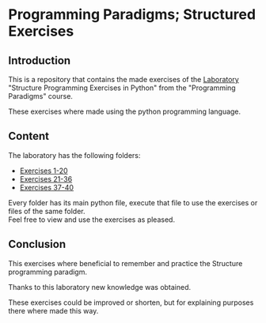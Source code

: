 # Programming Paradigms; Structured Exercises

## Introduction
This is a repository that contains the made exercises of the [Laboratory](https://drive.google.com/file/d/10d44O-LH7yKcozw7Sj4YZhS6Vm1ZZPV3/view) "Structure Programming Exercises in Python" from the "Programming Paradigms" course.

These exercises where made using the python programming language.



## Content
The laboratory has the following folders:

* [Exercises 1-20](<Part1 (1-20)>)
* [Exercises 21-36](<Part2 (21-36)>)
* [Exercises 37-40](<Part3 (37-40)>)

Every folder has its main python file, execute that file to use the exercises or files of the same folder.  
Feel free to view and use the exercises as pleased.



## Conclusion
This exercises where beneficial to remember and practice the Structure programming paradigm.  

Thanks to this laboratory new knowledge was obtained.

These exercises could be improved or shorten, but for explaining purposes there where made this way.   